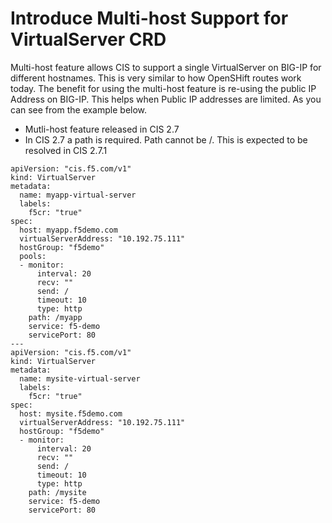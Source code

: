 # Introduce Multi-host Support for VirtualServer CRD

Multi-host feature allows CIS to support a single VirtualServer on BIG-IP for different hostnames. This is very similar to how OpenSHift routes work today. The benefit for using the multi-host feature is re-using the public IP Address on BIG-IP. This helps when Public IP addresses are limited. As you can see from the example below.

- Mutli-host feature released in CIS 2.7
- In CIS 2.7 a path is required. Path cannot be /. This is expected to be resolved in CIS 2.7.1

```
apiVersion: "cis.f5.com/v1"
kind: VirtualServer
metadata:
  name: myapp-virtual-server
  labels:
    f5cr: "true"
spec:
  host: myapp.f5demo.com
  virtualServerAddress: "10.192.75.111"
  hostGroup: "f5demo"
  pools:
  - monitor:
      interval: 20
      recv: ""
      send: /
      timeout: 10
      type: http
    path: /myapp
    service: f5-demo
    servicePort: 80
---
apiVersion: "cis.f5.com/v1"
kind: VirtualServer
metadata:
  name: mysite-virtual-server
  labels:
    f5cr: "true"
spec:
  host: mysite.f5demo.com
  virtualServerAddress: "10.192.75.111"
  hostGroup: "f5demo"
  - monitor:
      interval: 20
      recv: ""
      send: /
      timeout: 10
      type: http
    path: /mysite
    service: f5-demo
    servicePort: 80
```